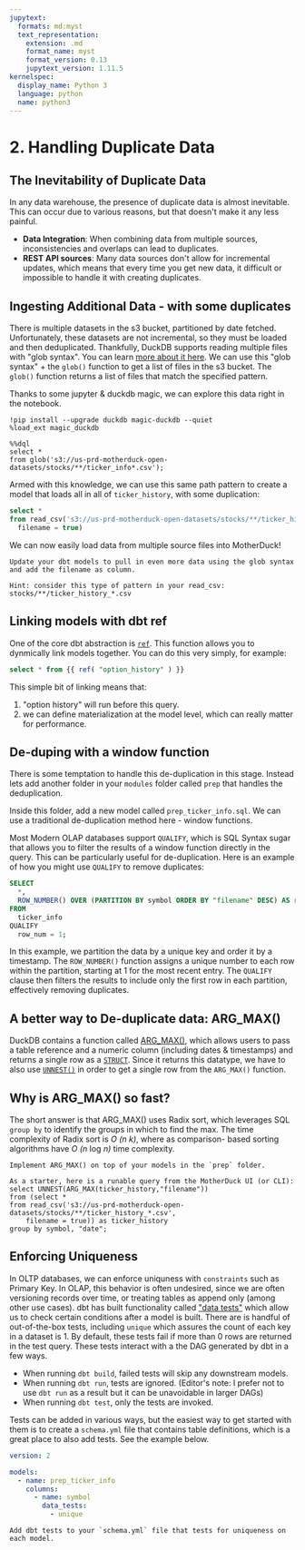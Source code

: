 ```yaml
---
jupytext:
  formats: md:myst
  text_representation:
    extension: .md
    format_name: myst
    format_version: 0.13
    jupytext_version: 1.11.5
kernelspec:
  display_name: Python 3
  language: python
  name: python3
---
```


# 2. Handling Duplicate Data

## The Inevitability of Duplicate Data

In any data warehouse, the presence of duplicate data is almost inevitable. This can occur due to various reasons, but that doesn't make it any less painful.

- **Data Integration**: When combining data from multiple sources, inconsistencies and overlaps can lead to duplicates.
- **REST API sources**: Many data sources don't allow for incremental updates, which means that every time you get new data, it difficult or impossible to handle it with creating duplicates.

## Ingesting Additional Data - with some duplicates

There is multiple datasets in the s3 bucket, partitioned by date fetched. Unfortunately, these datasets are not incremental, so they must be loaded and then deduplicated. Thankfully, DuckDB supports reading multiple files with "glob syntax". You can learn [more about it here](https://duckdb.org/docs/data/multiple_files/overview.html). We can use this "glob syntax" + the `glob()` function to get a list of files in the s3 bucket. The `glob()` function returns a list of files that match the specified pattern.

Thanks to some jupyter & duckdb magic, we can explore this data right in the notebook.

```{code-cell}
!pip install --upgrade duckdb magic-duckdb --quiet
%load_ext magic_duckdb
```

```{code-cell}
%%dql
select * 
from glob('s3://us-prd-motherduck-open-datasets/stocks/**/ticker_info*.csv');
```

Armed with this knowledge, we can use this same path pattern to create a model that loads all in all of `ticker_history`, with some duplication:

```sql
select *
from read_csv('s3://us-prd-motherduck-open-datasets/stocks/**/ticker_history_*.csv',
  filename = true)
```

We can now easily load data from multiple source files into MotherDuck!

```{admonition} Exercise 2.1
Update your dbt models to pull in even more data using the glob syntax and add the filename as column.

Hint: consider this type of pattern in your read_csv: stocks/**/ticker_history_*.csv
```

## Linking models with dbt ref

One of the core dbt abstraction is [`ref`](https://docs.getdbt.com/reference/dbt-jinja-functions/ref). This function allows you to dynmically link models together. You can do this very simply, for example:

```sql
select * from {{ ref( "option_history" ) }}
```

This simple bit of linking means that:
1. "option history" will run before this query.
2. we can define materialization at the model level, which can really matter for performance.

## De-duping with a window function

There is some temptation to handle this de-duplication in this stage. Instead lets add another folder in your `modules` folder called `prep` that handles the deduplication.

Inside this folder, add a new model called `prep_ticker_info.sql`. We can use a traditional de-duplication method here - window functions.

Most Modern OLAP databases support `QUALIFY`, which is SQL Syntax sugar that allows you to filter the results of a window function directly in the query. This can be particularly useful for de-duplication. Here is an example of how you might use `QUALIFY` to remove duplicates:

```sql
SELECT
  *,
  ROW_NUMBER() OVER (PARTITION BY symbol ORDER BY "filename" DESC) AS row_num
FROM
  ticker_info
QUALIFY
  row_num = 1;
```

In this example, we partition the data by a unique key and order it by a timestamp. The `ROW_NUMBER()` function assigns a unique number to each row within the partition, starting at 1 for the most recent entry. The `QUALIFY` clause then filters the results to include only the first row in each partition, effectively removing duplicates.

## A better way to De-duplicate data: ARG_MAX()

DuckDB contains a function called [ARG_MAX()](https://duckdb.org/docs/sql/functions/aggregates.html#arg_maxarg-val), which allows users to pass a table reference and a numeric column (including dates & timestamps) and returns a single row as a [`STRUCT`](https://www.w3schools.com/c/c_structs.php). Since it returns this datatype, we have to also use [`UNNEST()`](https://duckdb.org/docs/sql/query_syntax/unnest.html) in order to get a single row from the `ARG_MAX()` function.

## Why is ARG_MAX() so fast?

The short answer is that ARG_MAX() uses Radix sort, which leverages SQL `group by` to identify the groups in which to find the max. The time complexity of Radix sort is _O (n k)_, where as comparison- based sorting algorithms have _O (n_ log _n)_ time complexity. 

```{admonition} Exercise 2.2
Implement ARG_MAX() on top of your models in the `prep` folder.

As a starter, here is a runable query from the MotherDuck UI (or CLI):
select UNNEST(ARG_MAX(ticker_history,"filename")) 
from (select *
from read_csv('s3://us-prd-motherduck-open-datasets/stocks/**/ticker_history_*.csv',
    filename = true)) as ticker_history
group by symbol, "date";
```

## Enforcing Uniqueness

In OLTP databases, we can enforce uniquness with `constraints` such as Primary Key. In OLAP, this behavior is often undesired, since we are often versioning records over time, or treating tables as append only (among other use cases). dbt has built functionality called ["data tests"](https://docs.getdbt.com/docs/build/data-tests) which allow us to check certain conditions after a model is built. There are is handful of out-of-the-box tests, including `unique` which assures the count of each key in a dataset is 1. By default, these tests fail if more than 0 rows are returned in the test query. These tests interact with a the DAG generated by dbt in a few ways.
- When running `dbt build`, failed tests will skip any downstream models.
- When running `dbt run`, tests are ignored. (Editor's note: I prefer not to use `dbt run` as a result but it can be unavoidable in larger DAGs)
- When running `dbt test`, only the tests are invoked.

Tests can be added in various ways, but the easiest way to get started with them is to create a `schema.yml` file that contains table definitions, which is a great place to also add tests. See the example below.

```yaml
version: 2

models:
  - name: prep_ticker_info
    columns:
      - name: symbol
        data_tests:
          - unique
```

```{admonition} Exercise 2.3
Add dbt tests to your `schema.yml` file that tests for uniqueness on each model.
```
